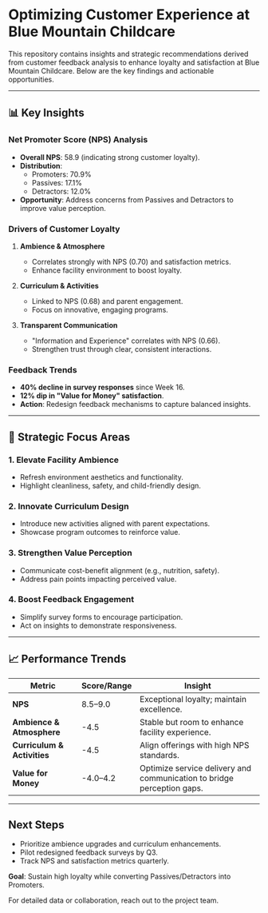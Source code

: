 # Optimizing Customer Experience at Blue Mountain Childcare

This repository contains insights and strategic recommendations derived from customer feedback analysis to enhance loyalty and satisfaction at Blue Mountain Childcare. Below are the key findings and actionable opportunities.

---

## 📊 Key Insights

### Net Promoter Score (NPS) Analysis
- **Overall NPS**: 58.9 (indicating strong customer loyalty).
- **Distribution**:
  - Promoters: 70.9% 
  - Passives: 17.1% 
  - Detractors: 12.0%
- **Opportunity**: Address concerns from Passives and Detractors to improve value perception.

### Drivers of Customer Loyalty
1. **Ambience & Atmosphere**  
   - Correlates strongly with NPS (0.70) and satisfaction metrics.  
   - Enhance facility environment to boost loyalty.  

2. **Curriculum & Activities**  
   - Linked to NPS (0.68) and parent engagement.  
   - Focus on innovative, engaging programs.  

3. **Transparent Communication**  
   - "Information and Experience" correlates with NPS (0.66).  
   - Strengthen trust through clear, consistent interactions.

### Feedback Trends
- **40% decline in survey responses** since Week 16.  
- **12% dip in "Value for Money" satisfaction**.  
- **Action**: Redesign feedback mechanisms to capture balanced insights.

---

## 🎯 Strategic Focus Areas

### 1. Elevate Facility Ambience
- Refresh environment aesthetics and functionality.  
- Highlight cleanliness, safety, and child-friendly design.  

### 2. Innovate Curriculum Design
- Introduce new activities aligned with parent expectations.  
- Showcase program outcomes to reinforce value.  

### 3. Strengthen Value Perception
- Communicate cost-benefit alignment (e.g., nutrition, safety).  
- Address pain points impacting perceived value.  

### 4. Boost Feedback Engagement
- Simplify survey forms to encourage participation.  
- Act on insights to demonstrate responsiveness.  

---

## 📈 Performance Trends
| Metric                  | Score/Range       | Insight                                                                 |
|-------------------------|-------------------|-------------------------------------------------------------------------|
| **NPS**                 | 8.5–9.0           | Exceptional loyalty; maintain excellence.                              |
| **Ambience & Atmosphere** | -4.5            | Stable but room to enhance facility experience.                        |
| **Curriculum & Activities** | -4.5         | Align offerings with high NPS standards.                               |
| **Value for Money**      | -4.0–4.2          | Optimize service delivery and communication to bridge perception gaps. |

---

## Next Steps
- Prioritize ambience upgrades and curriculum enhancements.  
- Pilot redesigned feedback surveys by Q3.  
- Track NPS and satisfaction metrics quarterly.  

**Goal**: Sustain high loyalty while converting Passives/Detractors into Promoters.  

For detailed data or collaboration, reach out to the project team.  
